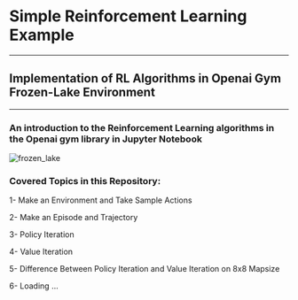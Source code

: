 # Simple Reinforcement Learning Example
***
## Implementation of RL Algorithms in Openai Gym Frozen-Lake Environment
***
### An introduction to the Reinforcement Learning algorithms in the Openai gym library in Jupyter Notebook 

![frozen_lake](https://github.com/ariankhanjani/Frozen-Lake-Openai-Gym/assets/89731483/4cc8850a-81c2-4132-87d8-401e2663e52c)

### Covered Topics in this Repository:
1- Make an Environment and Take Sample Actions

2- Make an Episode and Trajectory

3- Policy Iteration

4- Value Iteration

5- Difference Between Policy Iteration and Value Iteration on 8x8 Mapsize

6- Loading ...
